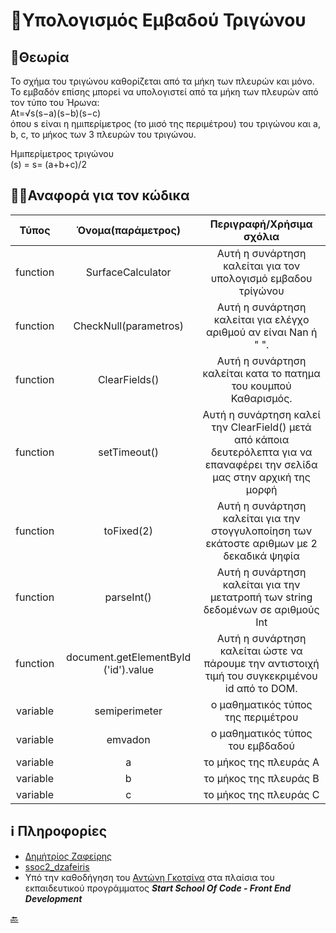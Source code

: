 # 🧮Υπολογισμός Εμβαδού Τριγώνου # 

## 📜Θεωρία ##

   <p>Το σχήμα του τριγώνου καθορίζεται από τα μήκη των πλευρών και μόνο. <br/>
    Το εμβαδόν επίσης μπορεί να υπολογιστεί από τα μήκη των πλευρών από τον τύπο του Ήρωνα:<br/>
    <span>At=√s(s−a)(s−b)(s−c)</span> 
    <br/>
    όπου s είναι η ημιπερίμετρος (το μισό της περιμέτρου) του τριγώνου και a, b, c, το μήκος των 3 πλευρών του τριγώνου.</p>
                    <p>Ημιπερίμετρος τριγώνου 
                    <br/> (s) = <span>s= (a+b+c)/2
                        </span></p></p>

## 👨‍💻Αναφορά για τον κώδικα ##

|  Τύπος   |          Όνομα(παράμετρος)           |                                                  Περιγραφή/Χρήσιμα σχόλια                                                   |
| :------: | :----------------------------------: | :-------------------------------------------------------------------------------------------------------------------------: |
| function |          SurfaceCalculator           |                                Αυτή η συνάρτηση καλείται για τον υπολογισμό εμβαδου τρίγώνου                                |
| function |        CheckNull(parametros)         |                              Αυτή η συνάρτηση καλείται για ελέγχο αριθμού αν είναι Nan ή " ".                               |
| function |            ClearFields()             |                              Αυτή η συνάρτηση καλείται κατα το πατημα του κουμπού Καθαρισμός.                               |
| function |             setTimeout()             | Αυτή η συνάρτηση καλεί την ClearField() μετά από κάποια δευτερόλεπτα για να επαναφέρει την σελίδα μας στην αρχική της μορφή |
| function |              toFixed(2)              |                  Αυτή η συνάρτηση καλείται για την στογγυλοποίηση των εκάτοστε αριθμων με 2 δεκαδικά ψηφία                  |
| function |              parseInt()              |                      Αυτή η συνάρτηση καλείται για την μετατροπή των string δεδομένων σε αριθμούς Int                       |
| function | document.getElementById ('id').value |               Αυτή η συνάρτηση καλείται ώστε να πάρουμε την αντιστοιχή τιμή του συγκεκριμένου id από το DOM.                |
| variable |            semiperimeter             |                                             ο μαθηματικός τύπος της περιμέτρου                                              |
| variable |               emvadon                |                                              ο μαθηματικός τύπος του εμβδαδού                                               |
| variable |                  a                   |                                                   το μήκος της πλευράς Α                                                    |
| variable |                  b                   |                                                   το μήκος της πλευράς Β                                                    |
| variable |                  c                   |                                                   το μήκος της πλευράς C                                                    |


## ℹ️ Πληροφορίες ##

- [Δημήτρίος Ζαφείρης](https://github.com/zafeirisdimi)
- [ssoc2_dzafeiris](https://github.com/ssoc2_dzafeiris) 
- Υπό την καθοδήγηση του [Αντώνη Γκοτσίνα](https://github.com/agotsinasInstructor) στα πλαίσια του εκπαιδευτικού προγράμματος ***Start School Of Code - Front End Development***

[🔙](#υπολογισμός-εμβαδού-τριγώνου)
